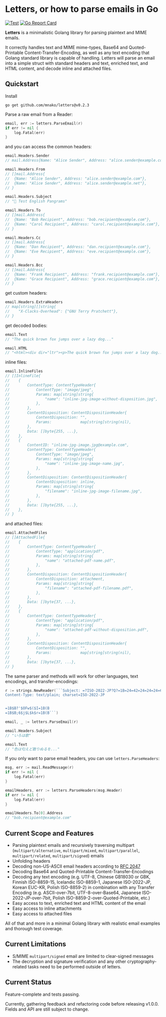 # Letters, or how to parse emails in Go

[![Test](https://github.com/mnako/letters/actions/workflows/test.yml/badge.svg)](https://github.com/mnako/letters/actions/workflows/test.yml)
[![Go Report Card](https://goreportcard.com/badge/github.com/mnako/letters)](https://goreportcard.com/report/github.com/mnako/letters)

**Letters** is a minimalistic Golang library for parsing plaintext and MIME
emails.

It correctly handles text and MIME mime-types, Base64 and Quoted-Printable 
Content-Transfer-Encoding, as well as any text encoding that Golang 
standard library is capable of handling. Letters will parse an email into 
a simple struct with standard headers and text, enriched text, and HTML 
content, and decode inline and attached files.

## Quickstart

Install

```
go get github.com/mnako/letters@v0.2.3
```

Parse a raw email from a Reader:

```go
email, err := letters.ParseEmail(r)
if err != nil {
    log.Fatal(err)
}
```

and you can access the common headers:

```go
email.Headers.Sender
// mail.Address{Name: "Alice Sender", Address: "alice.sender@example.com"}

email.Headers.From
// []mail.Address{
//  {Name: "Alice Sender", Address: "alice.sender@example.com"}, 
//  {Name: "Alice Sender", Address: "alice.sender@example.net"},
// }

email.Headers.Subject
// "📧 Test English Pangrams"

email.Headers.To
// []mail.Address{
//  {Name: "Bob Recipient", Address: "bob.recipient@example.com"}, 
//  {Name: "Carol Recipient", Address: "carol.recipient@example.com"},
// }

email.Headers.Cc
// []mail.Address{
//  {Name: "Dan Recipient", Address: "dan.recipient@example.com"}, 
//  {Name: "Eve Recipient", Address: "eve.recipient@example.com"},
// }

email.Headers.Bcc
// []mail.Address{
//  {Name: "Frank Recipient", Address: "frank.recipient@example.com"}, 
//  {Name: "Grace Recipient", Address: "grace.recipient@example.com"},
// }
```

get custom headers:

```go
email.Headers.ExtraHeaders
// map[string][]string{
//    "X-Clacks-Overhead": {"GNU Terry Pratchett"},
// }
```

get decoded bodies:

```go
email.Text
// "The quick brown fox jumps over a lazy dog..."

email.HTML
// "<html><div dir="ltr"><p>The quick brown fox jumps over a lazy dog..."
```

inline files:

```go
email.InlineFiles
// []InlineFile{
//    {
//        ContentType: ContentTypeHeader{
//            ContentType: "image/jpeg",
//            Params: map[string]string{
//                "name": "inline-jpg-image-without-disposition.jpg",
//            },
//        },
//        ContentDisposition: ContentDispositionHeader{
//            ContentDisposition: "",
//            Params:             map[string]string(nil),
//        },
//        Data: []byte{255, ...},
//    },
//    {
//        ContentID: "inline-jpg-image.jpg@example.com",
//        ContentType: ContentTypeHeader{
//            ContentType: "image/jpeg",
//            Params: map[string]string{
//                "name": "inline-jpg-image-name.jpg",
//            },
//        },
//        ContentDisposition: ContentDispositionHeader{
//            ContentDisposition: inline,
//            Params: map[string]string{
//                "filename": "inline-jpg-image-filename.jpg",
//            },
//        },
//        Data: []byte{255, ...},
//    },
// }
```

and attached files:

```go
email.AttachedFiles
// []AttachedFile{
//    {
//        ContentType: ContentTypeHeader{
//            ContentType: "application/pdf",
//            Params: map[string]string{
//                "name": "attached-pdf-name.pdf",
//            },
//        },
//        ContentDisposition: ContentDispositionHeader{
//            ContentDisposition: attachment,
//            Params: map[string]string{
//                "filename": "attached-pdf-filename.pdf",
//            },
//        },
//        Data: []byte{37, ...},
//    },
//    {
//        ContentType: ContentTypeHeader{
//            ContentType: "application/pdf",
//            Params: map[string]string{
//                "name": "attached-pdf-without-disposition.pdf",
//            },
//        },
//        ContentDisposition: ContentDispositionHeader{
//            ContentDisposition: "",
//            Params:             map[string]string(nil),
//        },
//        Data: []byte{37, ...},
// }
```

The same parser and methods will work for other languages, text encodings, 
and transfer-encodings:

```go
r := strings.NewReader(```Subject: =?ISO-2022-JP?Q?=1B=24=42=24=24=24=6D=24=4F=32=4E=1B=28=42?=
Content-Type: text/plain; charset=ISO-2022-JP


=1B$B?'$OFw$($I=1B(B
=1B$B;6$j$L$k$r=1B(B```)

email, _ := letters.ParseEmail(r)

email.Headers.Subject
// "いろは歌"

email.Text
// "色は匂えど散りぬるを..."
```

If you only want to parse email headers, you can use `letters.ParseHeaders`:

```go
msg, err := mail.ReadMessage(r)
if err != nil {
    log.Fatal(err)
}

emailHeaders, err := letters.ParseHeaders(msg.Header)
if err != nil {
    log.Fatal(err)
}

emailHeaders.To[0].Address
// "bob.recipient@example.com"
```

## Current Scope and Features

* Parsing plaintext emails and recursively traversing multipart
  (`multipart/alternative`, `multipart/mixed`, `multipart/parallel`,
  `multipart/related`, `multipart/signed`) emails
* Unfolding headers
* Decoding non-US-ASCII email headers according to
  [RFC 2047](https://datatracker.ietf.org/doc/html/rfc2047)
* Decoding Base64 and Quoted-Printable Content-Transfer-Encodings
* Decoding any text encoding (e.g. UTF-8, Chinese GB18030 or GBK, Finnish 
  ISO-8859-15, Icelandic ISO-8859-1, Japanese ISO-2022-JP, Korean EUC-KR,
  Polish ISO-8859-2) in combination with any Transfer
  Encoding (e.g. ASCII-over-7bit, UTF-8-over-Base64,
  Japanese ISO-2022-JP-over-7bit, Polish ISO-8859-2-over-Quoted-Printable,
  etc.)
* Easy access to text, enriched text and HTML content of the email
* Easy access to inline attachments
* Easy access to attached files

All of that and more in a minimal Golang library with realistic email
examples and thorough test coverage.

## Current Limitations

* S/MIME `multipart/signed` email are limited to clear-signed messages
* The decryption and signature verification and any other
  cryptography-related tasks need to be performed outside of letters.

## Current Status

Feature-complete and tests passing. 

Currently, gathering feedback and refactoring code before releasing v1.0.0.
Fields and API are still subject to change.
